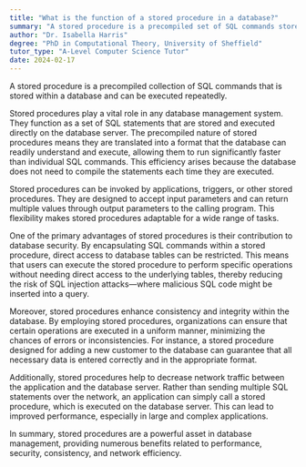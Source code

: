 ```yaml
---
title: "What is the function of a stored procedure in a database?"
summary: "A stored procedure is a precompiled set of SQL commands stored in a database that can be executed repeatedly."
author: "Dr. Isabella Harris"
degree: "PhD in Computational Theory, University of Sheffield"
tutor_type: "A-Level Computer Science Tutor"
date: 2024-02-17
---
```


A stored procedure is a precompiled collection of SQL commands that is stored within a database and can be executed repeatedly.

Stored procedures play a vital role in any database management system. They function as a set of SQL statements that are stored and executed directly on the database server. The precompiled nature of stored procedures means they are translated into a format that the database can readily understand and execute, allowing them to run significantly faster than individual SQL commands. This efficiency arises because the database does not need to compile the statements each time they are executed.

Stored procedures can be invoked by applications, triggers, or other stored procedures. They are designed to accept input parameters and can return multiple values through output parameters to the calling program. This flexibility makes stored procedures adaptable for a wide range of tasks.

One of the primary advantages of stored procedures is their contribution to database security. By encapsulating SQL commands within a stored procedure, direct access to database tables can be restricted. This means that users can execute the stored procedure to perform specific operations without needing direct access to the underlying tables, thereby reducing the risk of SQL injection attacks—where malicious SQL code might be inserted into a query.

Moreover, stored procedures enhance consistency and integrity within the database. By employing stored procedures, organizations can ensure that certain operations are executed in a uniform manner, minimizing the chances of errors or inconsistencies. For instance, a stored procedure designed for adding a new customer to the database can guarantee that all necessary data is entered correctly and in the appropriate format.

Additionally, stored procedures help to decrease network traffic between the application and the database server. Rather than sending multiple SQL statements over the network, an application can simply call a stored procedure, which is executed on the database server. This can lead to improved performance, especially in large and complex applications.

In summary, stored procedures are a powerful asset in database management, providing numerous benefits related to performance, security, consistency, and network efficiency.
    